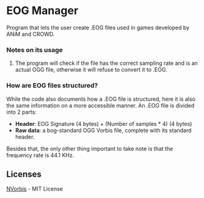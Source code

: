 # EOG Manager
Program that lets the user create .EOG files used in games developed by ANiM and CROWD.

### Notes on its usage
1. The program will check if the file has the correct sampling rate and is an actual OGG file, otherwise it will refuse to convert it to .EOG.

### How are EOG files structured?
While the code also documents how a .EOG file is structured, here it is also the same information on a more accessible manner.
An .EOG file is divided into 2 parts:
  * **Header**: EOG Signature (4 bytes) + (Number of samples * 4) (4 bytes)
  * **Raw data**: a bog-standard OGG Vorbis file, complete with its standard header.

Besides that, the only other thing important to take note is that the frequency rate is 44.1 KHz.

## Licenses
[NVorbis](https://www.nuget.org/packages/NVorbis/) - MIT License
